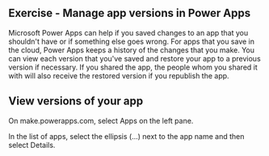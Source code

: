 ## Exercise - Manage app versions in Power Apps

Microsoft Power Apps can help if you saved changes to an app that you shouldn't have or if something else goes wrong. For apps that you save in the cloud, Power Apps keeps a history of the changes that you make. You can view each version that you've saved and restore your app to a previous version if necessary. If you shared the app, the people whom you shared it with will also receive the restored version if you republish the app.

## View versions of your app
On make.powerapps.com, select Apps on the left pane.

In the list of apps, select the ellipsis (...) next to the app name and then select Details.


